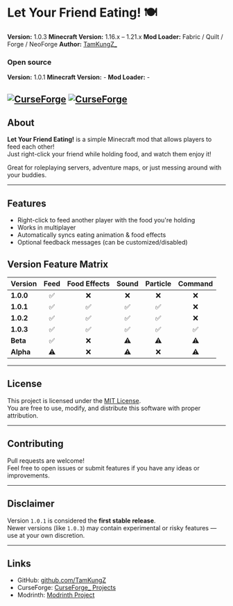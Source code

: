 # Let Your Friend Eating! 🍽️

**Version:** 1.0.3
**Minecraft Version:** 1.16.x – 1.21.x
**Mod Loader:** Fabric / Quilt / Forge / NeoForge
**Author:** [TamKungZ_](https://linktr.ee/TamKungZ_)

### **Open source**
**Version:** 1.0.1
**Minecraft Version:** -
**Mod Loader:** -

[![CurseForge](https://img.shields.io/badge/CurseForge-Page-orange)](https://www.curseforge.com/minecraft/mc-mods/letyourfriendeating)
[![CurseForge](https://img.shields.io/badge/Modrinth-Page-green)](https://modrinth.com/mod/let-your-friend-eating!)
---

## About

**Let Your Friend Eating!** is a simple Minecraft mod that allows players to feed each other!  
Just right-click your friend while holding food, and watch them enjoy it!

Great for roleplaying servers, adventure maps, or just messing around with your buddies.

---

## Features

-  Right-click to feed another player with the food you're holding
-  Works in multiplayer
-  Automatically syncs eating animation & food effects
-  Optional feedback messages (can be customized/disabled)

## Version Feature Matrix

<div align="center">
  
| Version   | Feed | Food Effects | Sound | Particle | Command |
|-----------|:----:|:------------:|:-----:|:--------:|:-------:|
| **1.0.0** |✅|❌|❌|❌|❌|
| **1.0.1** |✅|✅|✅|✅|❌|
| **1.0.2** |✅|✅|✅|✅|❌|
| **1.0.3** |✅|✅|✅|✅|✅|
| **Beta**  |✅|❌|⚠️|⚠️|⚠️|
| **Alpha** |⚠️|❌|⚠️|❌|⚠️|

</div>

---

## License

This project is licensed under the [MIT License](./LICENSE).  
You are free to use, modify, and distribute this software with proper attribution.

---

## Contributing

Pull requests are welcome!  
Feel free to open issues or submit features if you have any ideas or improvements.

---

## Disclaimer

Version `1.0.1` is considered the **first stable release**.  
Newer versions (like `1.0.3`) may contain experimental or risky features — use at your own discretion.

---

## Links

- GitHub: [github.com/TamKungZ](https://github.com/TamKungZ)
- CurseForge: [CurseForge_ Projects](https://www.curseforge.com/minecraft/mc-mods/letyourfriendeating)
- Modrinth: [Modrinth Project](https://modrinth.com/mod/let-your-friend-eating!)
